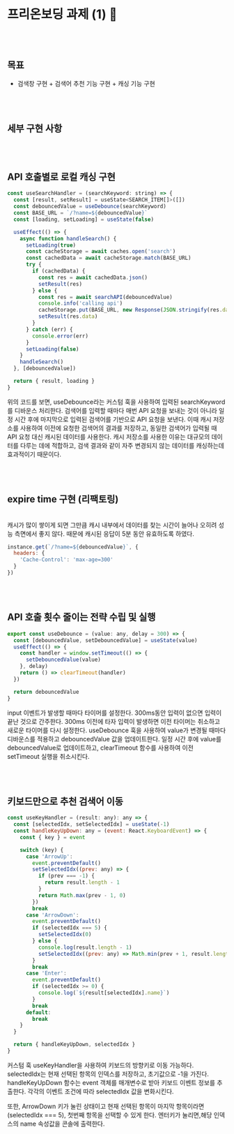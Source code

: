 # 프리온보딩 과제 (1) 👫

<br/><br/>

## 목표

- 검색창 구현 + 검색어 추천 기능 구현 + 캐싱 기능 구현

<br/><br/>

## 세부 구현 사항

<br/><br/>

## API 호출별로 로컬 캐싱 구현

```javascript
const useSearchHandler = (searchKeyword: string) => {
  const [result, setResult] = useState<SEARCH_ITEM[]>([])
  const debouncedValue = useDebounce(searchKeyword)
  const BASE_URL = `/?name=${debouncedValue}`
  const [loading, setLoading] = useState(false)

  useEffect(() => {
    async function handleSearch() {
      setLoading(true)
      const cacheStorage = await caches.open('search')
      const cachedData = await cacheStorage.match(BASE_URL)
      try {
        if (cachedData) {
          const res = await cachedData.json()
          setResult(res)
        } else {
          const res = await searchAPI(debouncedValue)
          console.info('calling api')
          cacheStorage.put(BASE_URL, new Response(JSON.stringify(res.data)))
          setResult(res.data)
        }
      } catch (err) {
        console.error(err)
      }
      setLoading(false)
    }
    handleSearch()
  }, [debouncedValue])

  return { result, loading }
}
```

위의 코드를 보면, useDebounce라는 커스텀 훅을 사용하여 입력된 searchKeyword를 디바운스 처리한다. 검색어를 입력할 때마다 매번 API 요청을 보내는 것이 아니라 일정 시간 후에 마지막으로 입력된 검색어를 기반으로 API 요청을 보낸다.
이때 캐시 저장소를 사용하여 이전에 요청한 검색어의 결과를 저장하고, 동일한 검색어가 입력될 때 API 요청 대신 캐시된 데이터를 사용한다. 캐시 저장소를 사용한 이유는 대규모의 데이터를 다루는 데에 적합하고, 검색 결과와 같이 자주 변경되지 않는 데이터를 캐싱하는데 효과적이기 때문이다.

<br/><br/>

## expire time 구현 (리팩토링)

  <br/>
  캐시가 많이 쌓이게 되면 그만큼 캐시 내부에서 데이터를 찾는 시간이 늘어나 오히려 성능 측면에서 좋지 않다. 때문에 캐시된 응답이 5분 동안 유효하도록 하였다.

```javascript
instance.get(`/?name=${debouncedValue}`, {
  headers: {
    'Cache-Control': 'max-age=300'
  }
})
```

<br/><br/>

## API 호출 횟수 줄이는 전략 수립 및 실행

```javascript
export const useDebounce = (value: any, delay = 300) => {
  const [debouncedValue, setDebouncedValue] = useState(value)
  useEffect(() => {
    const handler = window.setTimeout(() => {
      setDebouncedValue(value)
    }, delay)
    return () => clearTimeout(handler)
  })

  return debouncedValue
}
```

input 이벤트가 발생할 때마다 타이머를 설정한다. 300ms동안 입력이 없으면 입력이 끝난 것으로 간주한다. 300ms 이전에 타자 입력이 발생하면 이전 타이머는 취소하고 새로운 타이머를 다시 설정한다. useDebounce 훅을 사용하여 value가 변경될 때마다 디바운스를 적용하고 debouncedValue 값을 업데이트한다. 일정 시간 후에 value를 debouncedValue로 업데이트하고, clearTimeout 함수를 사용하여 이전 setTimeout 실행을 취소시킨다.

<br/><br/>

## 키보드만으로 추천 검색어 이동

```javascript
const useKeyHandler = (result: any): any => {
  const [selectedIdx, setSelectedIdx] = useState(-1)
  const handleKeyUpDown: any = (event: React.KeyboardEvent) => {
    const { key } = event

    switch (key) {
      case 'ArrowUp':
        event.preventDefault()
        setSelectedIdx((prev: any) => {
          if (prev === -1) {
            return result.length - 1
          }
          return Math.max(prev - 1, 0)
        })
        break
      case 'ArrowDown':
        event.preventDefault()
        if (selectedIdx === 5) {
          setSelectedIdx(0)
        } else {
          console.log(result.length - 1)
          setSelectedIdx((prev: any) => Math.min(prev + 1, result.length))
        }
        break
      case 'Enter':
        event.preventDefault()
        if (selectedIdx >= 0) {
          console.log(`${result[selectedIdx].name}`)
        }
        break
      default:
        break
    }
  }

  return { handleKeyUpDown, selectedIdx }
}
```

커스텀 훅 useKeyHandler을 사용하여 키보드의 방향키로 이동 가능하다. selectedIdx는 현재 선택된 항목의 인덱스를 저장하고, 초기값으로 -1을 가진다. handleKeyUpDown 함수는 event 객체를 매개변수로 받아 키보드 이벤트 정보를 추출한다. 각각의 이벤트 조건에 따라 selectedIdx 값을 변화시킨다.

또한, ArrowDown 키가 눌린 상태이고 현재 선택된 항목이 마지막 항목이라면(selectedIdx === 5), 첫번째 항목을 선택할 수 있게 한다. 엔터키가 눌리면,해당 인덱스의 name 속성값을 콘솔에 출력한다.
